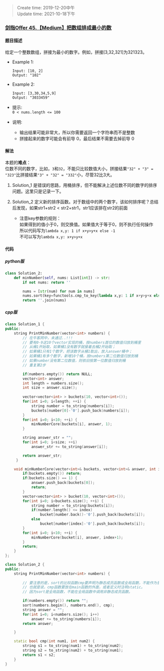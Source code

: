 > Create time: 2019-12-20中午  
> Update time: 2021-10-18下午  

### [剑指Offer 45.【Medium】把数组排成最小的数](https://leetcode-cn.com/problems/ba-shu-zu-pai-cheng-zui-xiao-de-shu-lcof/)

#### 题目描述
给定一个整数数组，拼接为最小的数字。例如，拼接[3,32,321]为321323。

- Example 1:
    ```
    Input: [10, 2]
    Output: "102"
    ```  
- Example 2:
    ```
    Input: [3,30,34,5,9]
    Output: "3033459"
    ```  

- 提示:  
    `0 < nums.length <= 100`

- 说明:  
    - 输出结果可能非常大，所以你需要返回一个字符串而不是整数
    - 拼接起来的数字可能会有前导 0，最后结果不需要去掉前导 0

#### 解法

本题的**难点**：  
位数不同的数字，比如，`3`和`32`，不能只比较数值大小，拼接结果`"32" + "3" = "323"`比拼接结果`"3" + "32" = "332"`小，尽管32比3大。

1. Solution_1 是错误的思路，用桶排序，但不能解决上述位数不同的数字的排序问题。这里只是记录一下。  
2. Solution_2 定义新的排序函数。对于数组中的两个数字，该如何排序呢？总结后发现，如果str1+str2 < str2+str1，str1应该排在str2的前面    

   - 注意key参数的规则：  
    如果得到的值小于0，则交换值。如果值大于等于0，则不执行任何操作  
    所以代码写为`lambda x,y: 1 if x+y>y+x else -1`  
    不可以写为`lambda x,y: x+y>y+x`

#### 代码
##### python版
```python
class Solution_2:
    def minNumber(self, nums: List[int]) -> str:
        if not nums: return ''

        nums = [str(num) for num in nums]
        nums.sort(key=functools.cmp_to_key(lambda x,y: 1 if x+y>y+x else -1))
        return ''.join(nums)
```

##### cpp版
```cpp
class Solution_1 {
public:
    string PrintMinNumber(vector<int> numbers) {
        // 在牛客网中，未通过..!!!
        // 要有0-9这10个vector实现的桶，按numbers首位的数值归放到桶里
        // 从桶1开始取，如果桶1没有数字就接着去桶2开始取；
        // 如果桶1只有1个数字，把该数字从桶1取出，放入answer桶中；
        // 如果桶1有多个数字，新增10个桶，按numbers第二位数值归放到桶
        // 如果number没有第二位数值，则依旧按第一位数值归放到桶
        // 重复第2步

        if(numbers.empty()) return NULL;
        vector<int> answer;
        int length = numbers.size();
        int size = answer.size();
        
        vector<vector<int> > buckets(10, vector<int>());
        for(int i=0; i<length; ++i) {
            string number = to_string(numbers[i]);
            buckets[number[0]-'0'].push_back(numbers[i]);
        }
        for(int i=0; i<10; ++i) {
            minNumberCore(buckets[i], answer, 1);
        }

        string answer_str = "";
        for(int i=0; i<size; ++i)
            answer_str += to_string(answer[i]);

        return answer_str;
     }

    void minNumberCore(vector<int>& buckets, vector<int>& answer, int index) {
        if(buckets.empty()) return;
        if(buckets.size() == 1) {
            answer.push_back(buckets[0]);
            return;
        }
        vector<vector<int> > bucket(10, vector<int>());
        for(int i=0; i<buckets.size(); ++i) {
            string number = to_string(buckets[i]);
            if(number.length() <= index)
                bucket[number.back()-'0'].push_back(buckets[i]);
            else
                bucket[number[index]-'0'].push_back(buckets[i]);
        }
        for(int i=0; i<10; ++i) {
            minNumberCore(bucket[i], answer, index+1);
        }
        return;
    }
};
```
```cpp
class Solution_2 {
public:
    string PrintMinNumber(vector<int> numbers) {
        
        // 要注意的是，sort的比较函数cmp要声明为静态成员函数或全局函数，不能作为普通成员函数。
        // 也就是说，cmp函数要放在main函数的外面，或者定义时注明static。
        // 因为sort是全局函数，不能在全局函数中调用非静态成员函数。

        if(numbers.empty()) return "";
        sort(numbers.begin(), numbers.end(), cmp);
        string answer = "";
        for(int i=0; i<numbers.size(); i++)
            answer += to_string(numbers[i]);
        return answer;

    }

    static bool cmp(int num1, int num2) {
        string s1 = to_string(num1) + to_string(num2);
        string s2 = to_string(num2) + to_string(num1);
        return s1 < s2;
    }
}
```